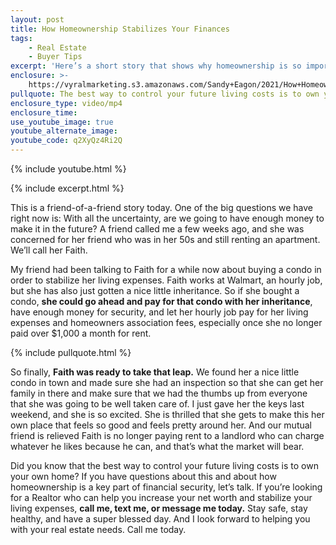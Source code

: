 ```yaml
---
layout: post
title: How Homeownership Stabilizes Your Finances
tags:
    - Real Estate
    - Buyer Tips
excerpt: 'Here’s a short story that shows why homeownership is so important. '
enclosure: >-
    https://vyralmarketing.s3.amazonaws.com/Sandy+Eagon/2021/How+Homeownership+Stabilizes+Your+Finances.mp4
pullquote: The best way to control your future living costs is to own your own home.
enclosure_type: video/mp4
enclosure_time:
use_youtube_image: true
youtube_alternate_image:
youtube_code: q2XyQz4Ri2Q
---
```

{% include youtube.html %}

{% include excerpt.html %}

This is a friend-of-a-friend story today. One of the big questions we have right now is: With all the uncertainty, are we going to have enough money to make it in the future? A friend called me a few weeks ago, and she was concerned for her friend who was in her 50s and still renting an apartment. We’ll call her Faith.&nbsp;

My friend had been talking to Faith for a while now about buying a condo in order to stabilize her living expenses. Faith works at Walmart, an hourly job, but she has also just gotten a nice little inheritance. So if she bought a condo, **she could go ahead and pay for that condo with her inheritance**, have enough money for security, and let her hourly job pay for her living expenses and homeowners association fees, especially once she no longer paid over $1,000 a month for rent.

{% include pullquote.html %}

So finally, **Faith was ready to take that leap.** We found her a nice little condo in town and made sure she had an inspection so that she can get her family in there and make sure that we had the thumbs up from everyone that she was going to be well taken care of. I just gave her the keys last weekend, and she is so excited. She is thrilled that she gets to make this her own place that feels so good and feels pretty around her. And our mutual friend is relieved Faith is no longer paying rent to a landlord who can charge whatever he likes because he can, and that’s what the market will bear.&nbsp;

Did you know that the best way to control your future living costs is to own your own home? If you have questions about this and about how homeownership is a key part of financial security, let’s talk. If you’re looking for a Realtor who can help you increase your net worth and stabilize your living expenses, **call me, text me, or message me today.** Stay safe, stay healthy, and have a super blessed day. And I look forward to helping you with your real estate needs. Call me today.
